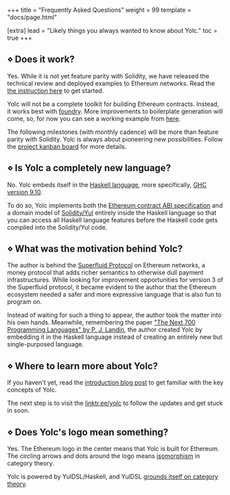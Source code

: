 +++
title = "Frequently Asked Questions"
weight = 99
template = "docs/page.html"

[extra]
lead = "Likely things you always wanted to know about Yolc."
toc = true
+++

## ⋄ Does it work?

Yes. While it is not yet feature parity with Solidity, we have released the technical review and deployed examples to
Ethereum networks. Read the [the instruction here](/docs/getting-started/introduction/) to get started.

Yolc will not be a complete toolkit for building Ethereum contracts. Instead, it works best with
[foundry](https://app.grammarly.com/ddocs/2699404776). More improvements to boilerplate generation will come, so, for
now you can see a working example from [here](https://github.com/yolc-dev/yul-dsl-monorepo/tree/master/examples/demo).

The following milestones (with monthly cadence) will be more than feature parity with Solidity. Yolc is always about
pioneering new possibilities. Follow the [project kanban board](https://github.com/orgs/yolc-dev/projects/1/) for more
details.

## ⋄ Is Yolc a completely new language?

No. Yolc embeds itself in the [Haskell language](https://www.haskell.org/), more specifically, [GHC version
9.10](https://downloads.haskell.org/ghc/9.10.1/docs/users_guide/).

To do so, Yolc implements both the [Ethereum contract ABI
specification](https://docs.soliditylang.org/en/latest/abi-spec.html) and a domain model of
[Solidity/Yul](https://docs.soliditylang.org/en/latest/yul.html) entirely inside the Haskell language so that you can
access all Haskell language features before the Haskell code gets compiled into the Solidity/Yul code.

## ⋄ What was the motivation behind Yolc?

The author is behind the [Superfluid Protocol](https://github.com/superfluid-finance/protocol-monorepo/) on Ethereum
networks, a money protocol that adds richer semantics to otherwise dull payment infrastructures. While looking for
improvement opportunities for version 3 of the Superfluid protocol, it became evident to the author that the Ethereum
ecosystem needed a safer and more expressive language that is also fun to program on.

Instead of waiting for such a thing to appear, the author took the matter into his own hands. Meanwhile, remembering the
paper ["The Next 700 Programming Languages" by
P. J. Landin](https://github.com/yolc-dev/yul-dsl-monorepo/blob/master/hs-pkgs/yul-dsl/README.md#motivation), the author
created Yolc by embedding it in the Haskell language instead of creating an entirely new but single-purposed language.

## ⋄ Where to learn more about Yolc?

If you haven't yet, read the [introduction blog post](/blog/introduce-yolc) to get familiar with the key concepts of
Yolc.

The next step is to visit the [linktr.ee/yolc](https://linktr.ee/yolc) to follow the updates and get stuck in soon.

## ⋄ Does Yolc's logo mean something?

Yes. The Ethereum logo in the center means that Yolc is built for Ethereum. The circling arrows and dots around the logo
means
[isomorphism](https://abuseofnotation.github.io/category-theory-illustrated/02_category/#identity-and-isomorphisms) in
category theory.

Yolc is powered by YulDSL/Haskell, and YulDSL [grounds itself on category
theory](https://github.com/yolc-dev/yul-dsl-monorepo/blob/master/hs-pkgs/yul-dsl/README.md#a-dsl-based-on-category-theory).
